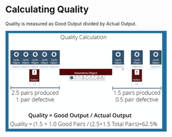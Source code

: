 # Calculating Quality
 Quality is measured as Good Output divided by Actual Output.
 
 ![](qualityCalc.png)
 